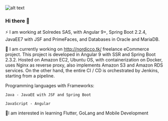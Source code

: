 
![alt text](https://ibrahimbelkhiria.com/wp-content/uploads/2018/08/spring-boot-angular.png)

### Hi there 👋

⚡ I am working at Solredes SAS, with Angular 9+, Spring Boot 2.2.4, JavaEE7 with JSF and PrimeFaces, and Databases in Oracle and MariaDB.

🔭 I am currently working on http://nordicco.tk/ freelance eCommerce project. This project is developed in Angular 9 with SSR and Spring Boot 2.3.2. Hosted on Amazon EC2, Ubuntu OS, with containerization on Docker, uses Nginx as reverse proxy, also implements Amazon S3 and Amazon RDS services. On the other hand, the entire CI / CD is orchestrated by Jenkins, starting from a pipeline.


Programming languages with Frameworks:

    Java - JavaEE with JSF and Spring Boot
    
    JavaScript - Angular 
    
🤔I am interested in learning Flutter, GoLang and Mobile Development


<!--
**DuwanSierra/DuwanSierra** is a ✨ _special_ ✨ repository because its `README.md` (this file) appears on your GitHub profile.

Here are some ideas to get you started:

- 🔭 I’m currently working on ...
- 🌱 I’m currently learning ...
- 👯 I’m looking to collaborate on ...
- 🤔 I’m looking for help with ...
- 💬 Ask me about ...
- 📫 How to reach me: ...
- 😄 Pronouns: ...
- ⚡ Fun fact: ...
-->
